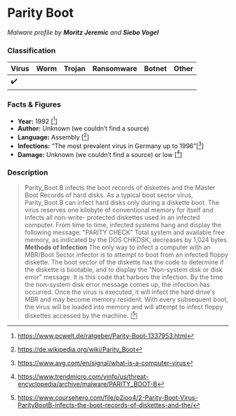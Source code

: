 # Parity Boot

_Malware profile by **Moritz Jeremic** and **Siebo Vogel**_

### Classification

| Virus              | Worm | Trojan | Ransomware | Botnet | Other |
|:-------------------|:-----|:-------|:-----------|:-------|:------|
| :heavy_check_mark: |      |        |            |        |       |

### Facts & Figures

* **Year:** 1992 \[[^1]\]
* **Author:** Unknown (we couldn’t find a source)
* **Language:** Assembly \[[^2]\]
* **Infections:** “The most prevalent virus in Germany up to 1996”\[[^3]\]
* **Damage:** Unknown (we couldn’t find a source) or low \[[^4]\]

### Description

>Parity_Boot.B infects the boot records of diskettes and the Master Boot Records of hard disks. As a typical boot sector virus, Parity_Boot.B can infect hard disks only during a diskette boot. The virus reserves one kilobyte of conventional memory for itself and infects all non-write- protected diskettes used in an infected computer.
From time to time, infected systems hang and display the following message:
"PARITY CHECK"
Total system and available free memory, as indicated by the DOS CHKDSK, decreases by 1,024 bytes.
**Methods of Infection**
The only way to infect a computer with an MBR/Boot Sector infector is to attempt to boot from an infected floppy diskette. The boot sector of the diskette has the code to determine if the diskette is bootable, and to display the "Non-system disk or disk error" message. It is this code that harbors the infection. By the time the non-system disk error message comes up, the infection has occurred.
Once the virus is executed, it will infect the hard drive's MBR and may become memory resident. With every subsequent boot, the virus will be loaded into memory and will attempt to infect floppy diskettes accessed by the machine. \[[^5]\]

[^1]: https://www.pcwelt.de/ratgeber/Parity-Boot-1337953.html
[^2]: https://de.wikipedia.org/wiki/Parity_Boot
[^3]: https://www.avg.com/en/signal/what-is-a-computer-virus
[^4]: https://www.trendmicro.com/vinfo/us/threat-encyclopedia/archive/malware/PARITY_BOOT-B
[^5]: https://www.coursehero.com/file/p2ioo4/2-Parity-Boot-Virus-ParityBootB-infects-the-boot-records-of-diskettes-and-the/


